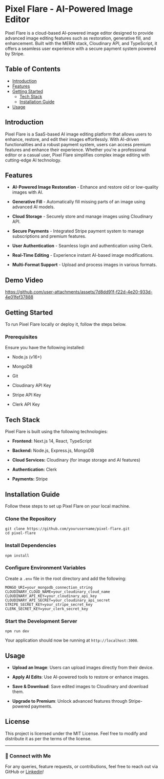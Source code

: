 Pixel Flare - AI-Powered Image Editor
=====================================

Pixel Flare is a cloud-based AI-powered image editor designed to provide advanced image editing features such as restoration, generative fill, and enhancement. Built with the MERN stack, Cloudinary API, and TypeScript, it offers a seamless user experience with a secure payment system powered by Stripe.

Table of Contents
-----------------
- [Introduction](#introduction)
- [Features](#features)
- [Getting Started](#getting-started)
  - [Tech Stack](#tech-stack)
  - [Installation Guide](#installation-guide)
- [Usage](#usage)  

Introduction
------------

Pixel Flare is a SaaS-based AI image editing platform that allows users to enhance, restore, and edit their images effortlessly. With AI-driven functionalities and a robust payment system, users can access premium features and enhance their experience. Whether you're a professional editor or a casual user, Pixel Flare simplifies complex image editing with cutting-edge AI technology.

Features
--------

-   **AI-Powered Image Restoration** - Enhance and restore old or low-quality images with AI.

-   **Generative Fill** - Automatically fill missing parts of an image using advanced AI models.

-   **Cloud Storage** - Securely store and manage images using Cloudinary API.

-   **Secure Payments** - Integrated Stripe payment system to manage subscriptions and premium features.

-   **User Authentication** - Seamless login and authentication using Clerk.

-   **Real-Time Editing** - Experience instant AI-based image modifications.

-   **Multi-Format Support** - Upload and process images in various formats.

Demo Video
----------


https://github.com/user-attachments/assets/7d8dd91f-f22d-4e20-933d-4e01fef37888



Getting Started
---------------

To run Pixel Flare locally or deploy it, follow the steps below.

### Prerequisites

Ensure you have the following installed:

-   Node.js (v16+)

-   MongoDB

-   Git

-   Cloudinary API Key

-   Stripe API Key

-   Clerk API Key

Tech Stack
----------

Pixel Flare is built using the following technologies:

-   **Frontend:** Next.js 14, React, TypeScript

-   **Backend:** Node.js, Express.js, MongoDB

-   **Cloud Services:** Cloudinary (for image storage and AI features)

-   **Authentication:** Clerk

-   **Payments:** Stripe

Installation Guide
------------------

Follow these steps to set up Pixel Flare on your local machine.

### Clone the Repository

```
git clone https://github.com/yourusername/pixel-flare.git
cd pixel-flare
```

### Install Dependencies

```
npm install
```

### Configure Environment Variables

Create a `.env` file in the root directory and add the following:

```
MONGO_URI=your_mongodb_connection_string
CLOUDINARY_CLOUD_NAME=your_cloudinary_cloud_name
CLOUDINARY_API_KEY=your_cloudinary_api_key
CLOUDINARY_API_SECRET=your_cloudinary_api_secret
STRIPE_SECRET_KEY=your_stripe_secret_key
CLERK_SECRET_KEY=your_clerk_secret_key
```

### Start the Development Server

```
npm run dev
```

Your application should now be running at `http://localhost:3000`.

Usage
-----

-   **Upload an Image**: Users can upload images directly from their device.

-   **Apply AI Edits**: Use AI-powered tools to restore or enhance images.

-   **Save & Download**: Save edited images to Cloudinary and download them.

-   **Upgrade to Premium**: Unlock advanced features through Stripe-powered payments.

License
-------

This project is licensed under the MIT License. Feel free to modify and distribute it as per the terms of the license.

* * * * *

### 🚀 Connect with Me

For any queries, feature requests, or contributions, feel free to reach out via GitHub or [Linkedin](https://www.linkedin.com/in/srv-gupta/)!
